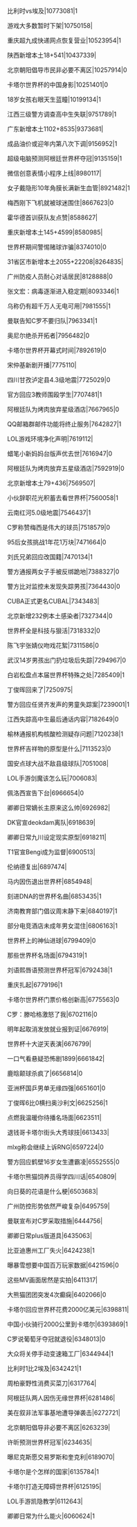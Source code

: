 比利时vs埃及|10773081|1

游戏大多数暂时下架|10750158|

重庆超九成快递网点恢复营业|10523954|1

陕西新增本土18+541|10437339|

北京朝阳倡导市民非必要不离区|10257914|0

卡塔尔世界杯的中国身影|10251401|0

18岁女孩右眼天生蓝瞳|10199134|1

江西三级警方调查高中生失联|9751789|1

广东新增本土1102+8535|9373681|

成品油价或迎年内第八次下调|9156952|1

超级电脑预测阿根廷世界杯夺冠|9135159|1

微信创意表情小程序上线|8980117|

女子戴隐形10年角膜长满新生血管|8921482|1

梅西刚下飞机就被球迷围住|8667623|0

霍华德首训获队友点赞|8588627|

重庆新增本土145+4599|8580985|

世界杯期间警惕赌球诈骗|8374010|0

31省区市新增本土2055+22208|8264835|

广州防疫人员耐心对话居民|8128888|0

张文宏：病毒逐渐进入稳定期|8093346|1

乌称仍有超千万人无电可用|7981555|1

曼联告知C罗不要归队|7963341|1

奥尼尔绝杀开拓者|7956482|0

卡塔尔世界杯开幕式时间|7892619|0

宋仲基新剧开播|7775110|

四川甘孜泸定县4.3级地震|7725029|0

官方回应3教师围殴学生|7707481|1

阿根廷队为烤肉放弃星级酒店|7667965|0

QQ邮箱群邮件功能将终止服务|7642827|1

LOL游戏环境净化声明|7619112|

蜡笔小新妈妈台版声优去世|7616947|0

阿根廷队为烤肉放弃五星级酒店|7592919|0

北京新增本土79+436|7569507|

小伙辞职花光积蓄去看世界杯|7560058|1

云南红河5.0级地震|7546437|1

C罗称赞梅西是伟大的球员|7518579|0

95后女孩挑战1年花1万块|7471664|0

刘氏兄弟回应改国籍|7470134|1

警方通报两女子手被反绑跪地|7388327|0

警方比对监控未发现失踪男孩|7364430|0

CUBA正式更名CUBAL|7343483|

北京新增232例本土感染者|7327344|0

世界杯全是科技与狠活|7318332|0

陈飞宇张婧仪吻戏花絮|7311586|0

武汉14岁男孩出门扔垃圾后失踪|7294967|0

白岩松盘点本届世界杯特殊之处|7285409|1

丁俊晖回来了|7250975|

警方回应任贤齐发声的男童失踪案|7239001|1

江西失踪高中生最后通话内容|7182649|0

榆林通报机构核酸检测疑存问题|7120238|1

世界杯吉祥物的原型是什么|7113523|0

国安点球大战不敌县级球队|7051008|

LOL手游剑魔该怎么玩|7006083|

佩洛西宣告下台|6966654|0

卿卿日常嫡长主原来这么帅|6926982|

DK官宣deokdam离队|6918639|

卿卿日常九川设定现实原型|6918211|

T1官宣Bengi成为监督|6900513|

伦纳德复出|6897474|

马内因伤退出世界杯|6854948|

刻进DNA的世界杯名曲|6853435|1

济南教育部门倡议周末静下来|6840197|1

部分电竞酒店未成年男女混住|6806163|1

世界杯上的神仙进球|6799409|0

那些世界杯名场面|6794319|1

刘语熙唇语预测世界杯冠军|6792438|1

重庆扎起|6779196|1

卡塔尔世界杯门票价格创新高|6775563|0

C罗：滕哈格激怒了我|6702116|0

明年起取消发放就业报到证|6676919|

世界杯十大逆天表演|6676799|

一口气看悬疑恐怖剧1899|6661842|

鹿晗颠球杀疯了|6656814|0

亚洲杯国乒男单无缘四强|6651601|0

丁俊晖6比0横扫奥沙利文|6625256|1

点燃我温暖你待播名场面|6623511|

退钱哥卡塔尔街头大秀球技|6613433|

mlxg称会继续上诉RNG|6597224|0

警方回应鹤壁16岁女生遭霸凌|6552555|0

卡塔尔熊猫饲养员得学四川话|6540809|

向日葵的花语是什么梗|6503683|

广州防控形势依然严峻复杂|6495759|

曼联宣布对C罗采取措施|6444756|

卿卿日常plus版道具|6435063|

比亚迪惠州工厂失火|6424238|1

曝暴雪想要中国百万玩家数据|6421596|0

这些MV画面居然是实拍|6411317|

大熊猫团团突发4次癫痫|6402066|0

卡塔尔回应世界杯花费2000亿美元|6398811|

中国小伙骑行2000公里到卡塔尔|6393869|1

C罗说葡萄牙夺冠就退役|6348013|0

大众将关停手动变速箱工厂|6344944|1

比利时1比2埃及|6342421|1

周柏豪野性消费买菜刀|6317764|

阿根廷队两人因伤无缘世界杯|6281486|

美在叙非法军事基地遭导弹袭击|6272721|

北京朝阳倡导非必要不离区|6263239|

许昕预测世界杯冠军|6234635|

曝尼克斯愿交易罗斯和奎克利|6189070|

卡塔尔是个怎样的国家|6135784|1

卡塔尔打造无障碍世界杯|6125195|

LOL手游凯隐教学|6112643|

卿卿日常为什么能火|6060624|1

